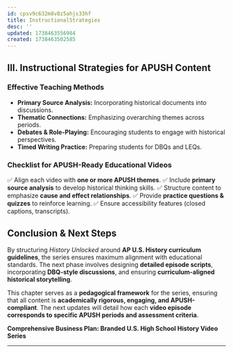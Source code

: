 ```yaml
---
id: cpsv9c632m8v8z5ahjs33hf
title: InstructionalStrategies
desc: ''
updated: 1738463556984
created: 1738463502585
---
```

## **III. Instructional Strategies for APUSH Content**

### **Effective Teaching Methods**
- **Primary Source Analysis:** Incorporating historical documents into discussions.
- **Thematic Connections:** Emphasizing overarching themes across periods.
- **Debates & Role-Playing:** Encouraging students to engage with historical perspectives.
- **Timed Writing Practice:** Preparing students for DBQs and LEQs.

### **Checklist for APUSH-Ready Educational Videos**
✅ Align each video with **one or more APUSH themes**.
✅ Include **primary source analysis** to develop historical thinking skills.
✅ Structure content to emphasize **cause and effect relationships**.
✅ Provide **practice questions & quizzes** to reinforce learning.
✅ Ensure accessibility features (closed captions, transcripts).

## **Conclusion & Next Steps**

By structuring *History Unlocked* around **AP U.S. History curriculum guidelines**, the series ensures maximum alignment with educational standards. The next phase involves designing **detailed episode scripts**, incorporating **DBQ-style discussions**, and ensuring **curriculum-aligned historical storytelling**.

This chapter serves as a **pedagogical framework** for the series, ensuring that all content is **academically rigorous, engaging, and APUSH-compliant**. The next updates will detail how each **video episode corresponds to specific APUSH periods and assessment criteria**.

**Comprehensive Business Plan: Branded U.S. High School History Video Series**

---
